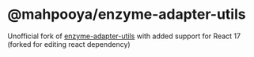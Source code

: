 # @mahpooya/enzyme-adapter-utils

Unofficial fork of [enzyme-adapter-utils](https://enzymejs.github.io/enzyme/) with added support for React 17 (forked for editing react dependency) 
